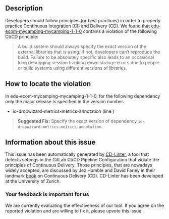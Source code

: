 
## Description
Developers should follow principles (or best practices) in order to properly practice Continuous Integration (CI) and Delivery (CD).
We found that [edu-ecom-mycamping-mycamping-1-1-0](https://gitlab.com/ECOM-Mycamping/mycamping/blob/master/.gitlab-ci.yml) contains a violation of the following CI/CD principle:

> A build system should always specify the exact version of the external libraries that is using.
If not, developers can’t reproduce the build. Failure to be absolutely specific also leads to an occasional long debugging session tracking down strange errors due to people or build systems using different versions of libraries.

## How to locate the violation

In edu-ecom-mycamping-mycamping-1-1-0, for the following dependency only the major release is specified in the version number.

* io-dropwizard-metrics-metrics-annotation (line )

> **Suggested Fix:** Specify the exact version of dependency `io-dropwizard-metrics-metrics-annotation`.

## Information about this issue

This issue has been automatically generated by [CD-Linter](https://gitlab.com/Jancso/configuration-analytics), a tool that detects settings in the GitLab CI/CD Pipeline Configuration that violate the principles of Continuous Delivery. Those principles, that are nowadays widely accepted, are discussed by Jez Humble and David Farley in their landmark [book](https://www.oreilly.com/library/view/continuous-delivery-reliable/9780321670250/) on Continuous Delivery (CD). CD-Linter has been developed at the University of Zurich.

### Your feedback is important for us
We are currently evaluating the effectiveness of our tool. If you agree on the reported violation and are willing to fix it, please upvote this issue.